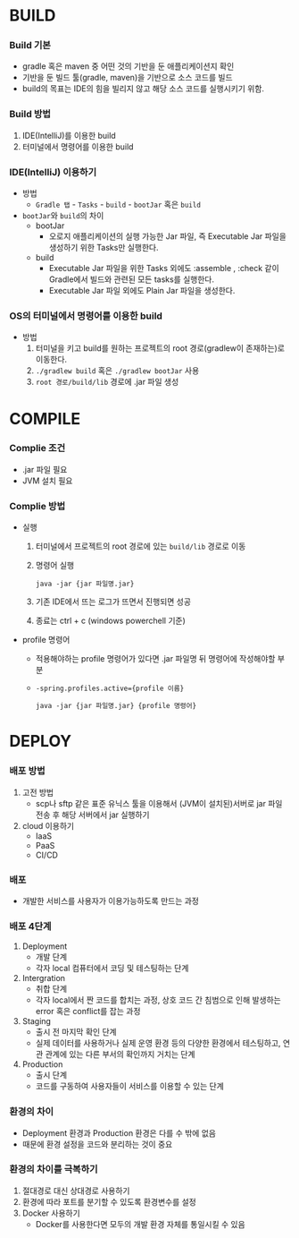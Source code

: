 # BUILD

### Build 기본

- gradle 혹은 maven 중 어떤 것의 기반을 둔 애플리케이션지 확인
- 기반을 둔 빌드 툴(gradle, maven)을 기반으로 소스 코드를 빌드
- build의 목표는 IDE의 힘을 빌리지 않고 해당 소스 코드를 실행시키기 위함.

### Build 방법

1. IDE(IntelliJ)를 이용한 build
2. 터미널에서 명령어를 이용한 build

### IDE(IntelliJ) 이용하기

- 방법
    - `Gradle 탭` - `Tasks` - `build` - `bootJar` 혹은 `build`
- `bootJar`와 `build`의 차이
    - bootJar
        - 오로지 애플리케이션의 실행 가능한 Jar 파일, 즉 Executable Jar 파일을 생성하기 위한 Tasks만 실행한다.
    - build
        - Executable Jar 파일을 위한 Tasks 외에도 :assemble , :check 같이 Gradle에서 빌드와 관련된 모든 tasks를 실행한다.
        - Executable Jar 파일 외에도 Plain Jar 파일을 생성한다.

### OS의 터미널에서 명령어를 이용한 build

- 방법
    1. 터미널을 키고 build를 원하는 프로젝트의 root 경로(gradlew이 존재하는)로 이동한다.
    2. `./gradlew build` 혹은 `./gradlew bootJar` 사용
    3. `root 경로/build/lib` 경로에 .jar 파일 생성

# COMPILE

### Complie 조건

- .jar 파일 필요
- JVM 설치 필요

### Complie 방법

- 실행
    1. 터미널에서 프로젝트의 root 경로에 있는 `build/lib` 경로로 이동
    2. 명령어 실행
        
        ```
        java -jar {jar 파일명.jar}
        
        ```
        
    3. 기존 IDE에서 뜨는 로그가 뜨면서 진행되면 성공
    4. 종료는 ctrl + c (windows powerchell 기준)
- profile 명령어
    - 적용해야하는 profile 명령어가 있다면 .jar 파일명 뒤 명령어에 작성해야할 부분
    - `-spring.profiles.active={profile 이름}`
        
        ```
        java -jar {jar 파일명.jar} {profile 명령어}
        
        ```
        

# DEPLOY

### 배포 방법

1. 고전 방법
    - scp나 sftp 같은 표준 유닉스 툴을 이용해서 (JVM이 설치된)서버로 jar 파일 전송 후 해당 서버에서 jar 실행하기
2. cloud 이용하기
    - IaaS
    - PaaS
    - CI/CD

### 배포

- 개발한 서비스를 사용자가 이용가능하도록 만드는 과정

### 배포 4단계

1. Deployment
    - 개발 단계
    - 각자 local 컴퓨터에서 코딩 및 테스팅하는 단계
2. Intergration
    - 취합 단계
    - 각자 local에서 짠 코드를 합치는 과정, 상호 코드 간 침범으로 인해 발생하는 error 혹은 conflict를 잡는 과정
3. Staging
    - 출시 전 마지막 확인 단계
    - 실제 데이터를 사용하거나 실제 운영 환경 등의 다양한 환경에서 테스팅하고, 연관 관계에 있는 다른 부서의 확인까지 거치는 단계
4. Production
    - 출시 단계
    - 코드를 구동하여 사용자들이 서비스를 이용할 수 있는 단계

### 환경의 차이

- Deployment 환경과 Production 환경은 다를 수 밖에 없음
- 때문에 환경 설정을 코드와 분리하는 것이 중요

### 환경의 차이를 극복하기

1. 절대경로 대신 상대경로 사용하기
2. 환경에 따라 포트를 분기할 수 있도록 환경변수를 설정
3. Docker 사용하기
    - Docker를 사용한다면 모두의 개발 환경 자체를 통일시킬 수 있음